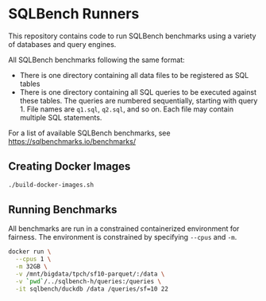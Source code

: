 # SQLBench Runners

This repository contains code to run SQLBench benchmarks using a variety of databases and query engines.

All SQLBench benchmarks following the same format:

- There is one directory containing all data files to be registered as SQL tables
- There is one directory containing all SQL queries to be executed against these tables. The queries are numbered 
  sequentially, starting with query 1. File names are `q1.sql`, `q2.sql`, and so on. Each file may contain multiple 
  SQL statements.

For a list of available SQLBench benchmarks, see https://sqlbenchmarks.io/benchmarks/

## Creating Docker Images

```bash
./build-docker-images.sh
```

## Running Benchmarks

All benchmarks are run in a constrained containerized environment for fairness. The environment is constrained 
by specifying `--cpus` and `-m`.

```bash
docker run \
  --cpus 1 \
  -m 32GB \
  -v /mnt/bigdata/tpch/sf10-parquet/:/data \
  -v `pwd`/../sqlbench-h/queries:/queries \
  -it sqlbench/duckdb /data /queries/sf=10 22
```

